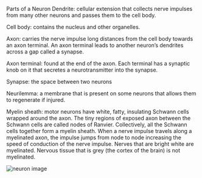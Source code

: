 Parts of a Neuron
Dendrite: cellular extension that collects nerve impulses from many other neurons and passes them to the cell body.

Cell body: contains the nucleus and other organelles.

Axon: carries the nerve impulse long distances from the cell body towards an axon terminal. An axon terminal leads to another neuron’s dendrites across a gap called a synapse.

Axon terminal: found at the end of the axon. Each terminal has a synaptic knob on it that secretes a neurotransmitter into the synapse.

Synapse: the space between two neurons

Neurilemma: a membrane that is present on some neurons that allows them to regenerate if injured.

Myelin sheath: motor neurons have white, fatty, insulating Schwann cells wrapped around the axon. The tiny regions of exposed axon between the
Schwann cells are called nodes of Ranvier. Collectively, all the Schwann cells together form a myelin sheath. When a nerve impulse travels along a
myelinated axon, the impulse jumps from node to node increasing the speed of conduction of the nerve impulse. Nerves that are bright white are
myelinated. Nervous tissue that is grey (the cortex of the brain) is not myelinated.

![neuron image](https://askabiologist.asu.edu/sites/default/files/resources/articles/neuron_anatomy.jpg)

